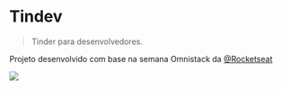 # Tindev
> Tinder para desenvolvedores.

Projeto desenvolvido com base na semana Omnistack da [@Rocketseat](https://github.com/rocketseat)

![](C:\Users\marco\Documents\Repositories\omnistack-08-tindev\tindev\assets\logo-Tindev.png)
